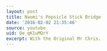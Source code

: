 ```yaml
---
layout: post
title: Naomi's Popsicle Stick Bridge
date: '2016-02-02 21:35:46'
source: youtube
uid: Qe_qK1uMQrY
excerpt: With the Original Mr Chris.
---
```

